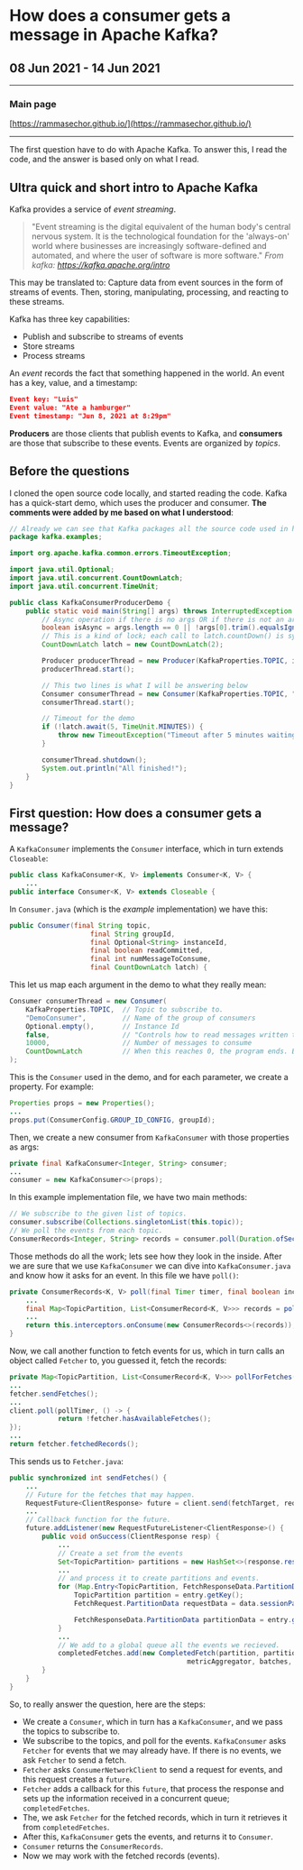 # How does a consumer gets a message in Apache Kafka?

## 08 Jun 2021 - 14 Jun 2021

---

### Main page

[https://rammasechor.github.io/](https://rammasechor.github.io/)

---

The first question have to do with Apache Kafka. To answer this, I read the code, and the answer is based only on what I read.

## Ultra quick and short intro to Apache Kafka

Kafka provides a service of *event streaming*.

> "Event streaming is the digital equivalent of the human body's central nervous system. It is the technological foundation for the 'always-on' world where businesses are increasingly software-defined and automated, and where the user of software is more software." *From kafka: <https://kafka.apache.org/intro>*

This may be translated to: Capture data from event sources in the form of streams of events. Then, storing, manipulating, processing, and reacting to these streams.

Kafka has three key capabilities:

- Publish and subscribe to streams of events
- Store streams
- Process streams

An *event* records the fact that something happened in the world. An event has a key, value, and a timestamp:

```` json
Event key: "Luis"
Event value: "Ate a hamburger"
Event timestamp: "Jun 8, 2021 at 8:29pm"
````

**Producers** are those clients that publish events to Kafka, and **consumers** are those that subscribe to these events. Events are organized by *topics*.

## Before the questions

I cloned the open source code locally, and started reading the code. Kafka has a quick-start demo, which uses the producer and consumer. **The comments were added by me based on what I understood**:

```` java
// Already we can see that Kafka packages all the source code used in here.
package kafka.examples;

import org.apache.kafka.common.errors.TimeoutException;

import java.util.Optional;
import java.util.concurrent.CountDownLatch;
import java.util.concurrent.TimeUnit;

public class KafkaConsumerProducerDemo {
    public static void main(String[] args) throws InterruptedException {
        // Async operation if there is no args OR if there is not an arg called sync
        boolean isAsync = args.length == 0 || !args[0].trim().equalsIgnoreCase("sync");
        // This is a kind of lock; each call to latch.countDown() is syncronized between the consumer and the producer.
        CountDownLatch latch = new CountDownLatch(2);

        Producer producerThread = new Producer(KafkaProperties.TOPIC, isAsync, null, false, 10000, -1, latch);
        producerThread.start();

        // This two lines is what I will be answering below
        Consumer consumerThread = new Consumer(KafkaProperties.TOPIC, "DemoConsumer", Optional.empty(), false, 10000, latch);
        consumerThread.start();

        // Timeout for the demo
        if (!latch.await(5, TimeUnit.MINUTES)) {
            throw new TimeoutException("Timeout after 5 minutes waiting for demo producer and consumer to finish");
        }

        consumerThread.shutdown();
        System.out.println("All finished!");
    }
}
````

## First question: How does a consumer gets a message?

A `KafkaConsumer` implements the `Consumer` interface, which in turn extends `Closeable`:

```` java
public class KafkaConsumer<K, V> implements Consumer<K, V> {
    ...
public interface Consumer<K, V> extends Closeable {
````

In `Consumer.java` (which is the *example* implementation) we have this:

```` java
public Consumer(final String topic,
                    final String groupId,
                    final Optional<String> instanceId,
                    final boolean readCommitted,
                    final int numMessageToConsume,
                    final CountDownLatch latch) {
````

This let us map each argument in the demo to what they really mean:

```java
Consumer consumerThread = new Consumer(
    KafkaProperties.TOPIC,  // Topic to subscribe to.
    "DemoConsumer",         // Name of the group of consumers
    Optional.empty(),       // Instance Id
    false,                  // "Controls how to read messages written transactionally." Since this is false, it will return all events, even those aborted (not commited)
    10000,                  // Number of messages to consume
    CountDownLatch          // When this reaches 0, the program ends. Basically, we initialize in 2, so when the producer and the consumer countDown() each once, we reach 0, and know that those threads ended.
);
```

This is the `Consumer` used in the demo, and for each parameter, we create a property. For example:

 ```` java
Properties props = new Properties();
...
 props.put(ConsumerConfig.GROUP_ID_CONFIG, groupId);
 ````

Then, we create a new consumer from `KafkaConsumer` with those properties as args:

```java
private final KafkaConsumer<Integer, String> consumer;
...
consumer = new KafkaConsumer<>(props);
```

In this example implementation file, we have two main methods:

```java
// We subscribe to the given list of topics.
consumer.subscribe(Collections.singletonList(this.topic));
// We poll the events from each topic.
ConsumerRecords<Integer, String> records = consumer.poll(Duration.ofSeconds(1));
```

Those methods do all the work; lets see how they look in the inside. After we are sure that we use `KafkaConsumer` we can dive into `KafkaConsumer.java` and know how it asks for an event. In this file we have `poll()`:

```java
private ConsumerRecords<K, V> poll(final Timer timer, final boolean includeMetadataInTimeout) {
    ...
    final Map<TopicPartition, List<ConsumerRecord<K, V>>> records = pollForFetches(timer);
    ...
    return this.interceptors.onConsume(new ConsumerRecords<>(records));
}  
```

Now, we call another function to fetch events for us, which in turn calls an object called `Fetcher` to, you guessed it, fetch the records:

```java
private Map<TopicPartition, List<ConsumerRecord<K, V>>> pollForFetches(Timer timer) {
...
fetcher.sendFetches();
...
client.poll(pollTimer, () -> {
            return !fetcher.hasAvailableFetches();
});
...
return fetcher.fetchedRecords();
```

This sends us to `Fetcher.java`:

```java
public synchronized int sendFetches() {
    ...
    // Future for the fetches that may happen.
    RequestFuture<ClientResponse> future = client.send(fetchTarget, request);
    ...
    // Callback function for the future.
    future.addListener(new RequestFutureListener<ClientResponse>() {
        public void onSuccess(ClientResponse resp) {
            ...
            // Create a set from the events
            Set<TopicPartition> partitions = new HashSet<>(response.responseData().keySet());
            ...
            // and process it to create partitions and events.
            for (Map.Entry<TopicPartition, FetchResponseData.PartitionData> entry :     response.responseData().entrySet()) {
                TopicPartition partition = entry.getKey();
                FetchRequest.PartitionData requestData = data.sessionPartitions().get(partition);

                FetchResponseData.PartitionData partitionData = entry.getValue();
            }
            ...
            // We add to a global queue all the events we recieved.
            completedFetches.add(new CompletedFetch(partition, partitionData,
                                            metricAggregator, batches, fetchOffset, responseVersion));
        }
    }
}
```

So, to really answer the question, here are the steps:

- We create a `Consumer`, which in turn has a `KafkaConsumer`, and we pass the topics to subscribe to.
- We subscribe to the topics, and poll for the events. `KafkaConsumer` asks `Fetcher` for events that we may already have. If there is no events, we ask `Fetcher` to send a fetch.
- `Fetcher` asks `ConsumerNetworkClient` to send a request for events, and this request creates a `future`.
- `Fetcher` adds a callback for this `future`, that process the response and sets up the information received in a concurrent queue; `completedFetches`.
- The, we ask `Fetcher` for the fetched records, which in turn it retrieves it from `completedFetches`.
- After this, `KafkaConsumer` gets the events, and returns it to `Consumer`.
- `Consumer` returns the `ConsumerRecords`.
- Now we may work with the fetched records (events).
